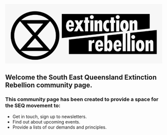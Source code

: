 ![Image](images/xrlogo.png)

## Welcome the South East Queensland Extinction Rebellion community page.
### This community page has been created to provide a space for the SEQ movement to:

- Get in touch, sign up to newsletters.
- Find out about upcoming events.
- Provide a lists of our demands and principles.
